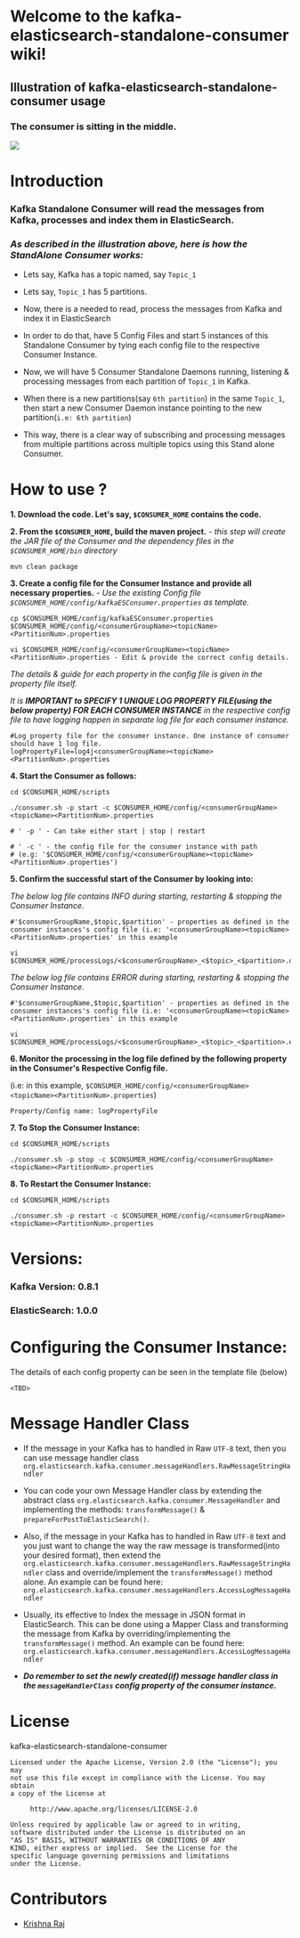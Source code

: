 # Welcome to the kafka-elasticsearch-standalone-consumer wiki!

## Illustration of kafka-elasticsearch-standalone-consumer usage

### The consumer is sitting in the middle.

![](https://raw.githubusercontent.com/reachkrishnaraj/kafka-elasticsearch-standalone-consumer/master/img/Kafka_ES_Illustration.png)


# Introduction

### **Kafka Standalone Consumer will read the messages from Kafka, processes and index them in ElasticSearch.**

### _As described in the illustration above, here is how the StandAlone Consumer works:_

* Lets say, Kafka has a topic named, say `Topic_1`

* Lets say, `Topic_1` has 5 partitions.

* Now, there is a needed to read, process the messages from Kafka and index it in ElasticSearch

* In order to do that, have 5 Config Files and start 5 instances of this Standalone Consumer by tying each config file to the respective Consumer Instance.

* Now, we will have 5 Consumer Standalone Daemons running, listening & processing messages from each partition of `Topic_1` in Kafka.

* When there is a new partitions(say `6th partition`) in the same `Topic_1`, then start a new Consumer Daemon instance pointing to the new partition(`i.e: 6th partition`)

* This way, there is a clear way of subscribing and processing messages from multiple partitions across multiple topics using this Stand alone Consumer.

# How to use ?

**1. Download the code. Let's say, `$CONSUMER_HOME` contains the code.**

**2. From the `$CONSUMER_HOME`, build the maven project.** - _this step will create the JAR file of the Consumer and the dependency files in the ` $CONSUMER_HOME/bin ` directory_

    mvn clean package

**3. Create a config file for the Consumer Instance and provide all necessary properties.** - _Use the existing Config file `$CONSUMER_HOME/config/kafkaESConsumer.properties` as template._

    cp $CONSUMER_HOME/config/kafkaESConsumer.properties $CONSUMER_HOME/config/<consumerGroupName><topicName><PartitionNum>.properties

    vi $CONSUMER_HOME/config/<consumerGroupName><topicName><PartitionNum>.properties - Edit & provide the correct config details.


_The details & guide for each property in the config file is given in the property file itself._

_It is **IMPORTANT to SPECIFY 1 UNIQUE LOG PROPERTY FILE(using the below property) FOR EACH CONSUMER INSTANCE** in the respective config file to have logging happen in separate log file for each consumer instance._


    #Log property file for the consumer instance. One instance of consumer should have 1 log file.
    logPropertyFile=log4j<consumerGroupName><topicName><PartitionNum>.properties

**4. Start the Consumer as follows:**


    cd $CONSUMER_HOME/scripts

    ./consumer.sh -p start -c $CONSUMER_HOME/config/<consumerGroupName><topicName><PartitionNum>.properties

    # ' -p ' - Can take either start | stop | restart
    
    # ' -c ' - the config file for the consumer instance with path 
    # (e.g: '$CONSUMER_HOME/config/<consumerGroupName><topicName><PartitionNum>.properties')

**5. Confirm the successful start of the Consumer by looking into:**

_The below log file contains INFO during starting, restarting & stopping the Consumer Instance._

    #'$consumerGroupName,$topic,$partition' - properties as defined in the consumer instances's config file (i.e: '<consumerGroupName><topicName><PartitionNum>.properties' in this example
    
    vi $CONSUMER_HOME/processLogs/<$consumerGroupName>_<$topic>_<$partition>.out

_The below log file contains ERROR during starting, restarting & stopping the Consumer Instance._

    #'$consumerGroupName,$topic,$partition' - properties as defined in the consumer instances's config file (i.e: '<consumerGroupName><topicName><PartitionNum>.properties' in this example

    vi $CONSUMER_HOME/processLogs/<$consumerGroupName>_<$topic>_<$partition>.err

**6. Monitor the processing in the log file defined by the following property in the Consumer's Respective Config file.**

(i.e: in this example, `$CONSUMER_HOME/config/<consumerGroupName><topicName><PartitionNum>.properties`)

    Property/Config name: logPropertyFile

**7. To Stop the Consumer Instance:**

    cd $CONSUMER_HOME/scripts

    ./consumer.sh -p stop -c $CONSUMER_HOME/config/<consumerGroupName><topicName><PartitionNum>.properties

**8. To Restart the Consumer Instance:**

    cd $CONSUMER_HOME/scripts

    ./consumer.sh -p restart -c $CONSUMER_HOME/config/<consumerGroupName><topicName><PartitionNum>.properties

# Versions:

### Kafka Version: 0.8.1

### ElasticSearch: 1.0.0

# Configuring the Consumer Instance:

The details of each config property can be seen in the template file (below)

    <TBD>

# Message Handler Class

* If the message in your Kafka has to handled in Raw `UTF-8` text, then you can use message handler class `org.elasticsearch.kafka.consumer.messageHandlers.RawMessageStringHandler`

* You can code your own Message Handler class by extending the abstract class `org.elasticsearch.kafka.consumer.MessageHandler` and implementing the methods: `transformMessage()` & `prepareForPostToElasticSearch()`.

* Also, if the message in your Kafka has to handled in Raw `UTF-8` text and you just want to change the way the raw message is transformed(into your desired format), then extend the `org.elasticsearch.kafka.consumer.messageHandlers.RawMessageStringHandler` class and override/implement the `transformMessage()` method alone. An example can be found here: `org.elasticsearch.kafka.consumer.messageHandlers.AccessLogMessageHandler`

* Usually, its effective to Index the message in JSON format in ElasticSearch. This can be done using a Mapper Class and transforming the message from Kafka by overriding/implementing the `transformMessage()` method. An example can be found here: `org.elasticsearch.kafka.consumer.messageHandlers.AccessLogMessageHandler`

* _**Do remember to set the newly created(if) message handler class in the `messageHandlerClass` config property of the consumer instance.**_

# License

kafka-elasticsearch-standalone-consumer

	Licensed under the Apache License, Version 2.0 (the "License"); you may
	not use this file except in compliance with the License. You may obtain
	a copy of the License at

	     http://www.apache.org/licenses/LICENSE-2.0

	Unless required by applicable law or agreed to in writing,
	software distributed under the License is distributed on an
	"AS IS" BASIS, WITHOUT WARRANTIES OR CONDITIONS OF ANY
	KIND, either express or implied.  See the License for the
	specific language governing permissions and limitations
	under the License.

# Contributors

 - [Krishna Raj](https://github.com/reachkrishnaraj)
